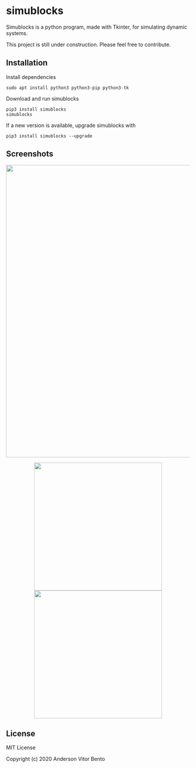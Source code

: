 # simublocks

Simublocks is a python program, made with Tkinter, for simulating dynamic systems.

This project is still under construction. Please feel free to contribute.

## Installation

Install dependencies

    sudo apt install python3 python3-pip python3-tk

Download and run simublocks

    pip3 install simublocks
    simublocks

If a new version is available, upgrade simublocks with

    pip3 install simublocks --upgrade

## Screenshots

<p align="center">
  <img src="https://raw.githubusercontent.com/bentoavb/simublocks/master/images/img7.png" width="800" />
</p>

<p align="center">
  <img alt="" src="https://raw.githubusercontent.com/bentoavb/simublocks/master/images/img2.png" width="350" />
  <img alt="" src="https://raw.githubusercontent.com/bentoavb/simublocks/master/images/img3.png" width="350" />
</p>

 

## License

MIT License

Copyright (c) 2020 Anderson Vitor Bento